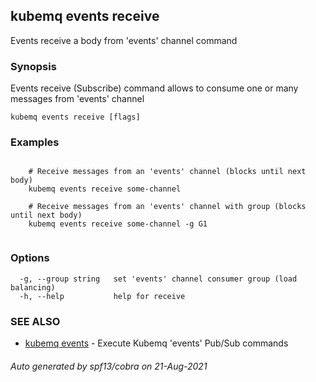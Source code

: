 ## kubemq events receive

Events receive a body from 'events' channel command

### Synopsis

Events receive (Subscribe) command allows to consume one or many messages from 'events' channel

```
kubemq events receive [flags]
```

### Examples

```

	# Receive messages from an 'events' channel (blocks until next body)
	kubemq events receive some-channel

	# Receive messages from an 'events' channel with group (blocks until next body)
	kubemq events receive some-channel -g G1


```

### Options

```
  -g, --group string   set 'events' channel consumer group (load balancing)
  -h, --help           help for receive
```

### SEE ALSO

* [kubemq events](kubemq_events.md)     - Execute Kubemq 'events' Pub/Sub commands

###### Auto generated by spf13/cobra on 21-Aug-2021
